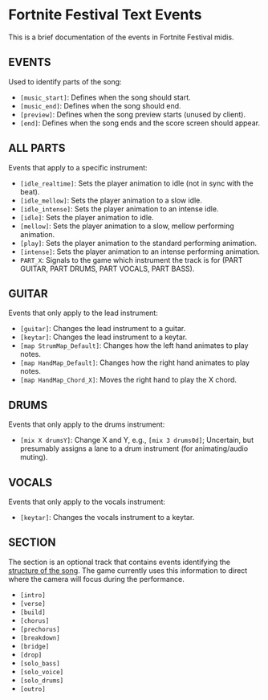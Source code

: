 # Fortnite Festival Text Events

This is a brief documentation of the events in Fortnite Festival midis.

## EVENTS

Used to identify parts of the song:

- `[music_start]`: Defines when the song should start.
- `[music_end]`: Defines when the song should end.
- `[preview]`: Defines when the song preview starts (unused by client).
- `[end]`: Defines when the song ends and the score screen should appear.

## ALL PARTS

Events that apply to a specific instrument:

- `[idle_realtime]`: Sets the player animation to idle (not in sync with the beat).
- `[idle_mellow]`: Sets the player animation to a slow idle.
- `[idle_intense]`: Sets the player animation to an intense idle.
- `[idle]`: Sets the player animation to idle.
- `[mellow]`: Sets the player animation to a slow, mellow performing animation.
- `[play]`: Sets the player animation to the standard performing animation.
- `[intense]`: Sets the player animation to an intense performing animation.
- `PART_X`: Signals to the game which instrument the track is for (PART GUITAR, PART DRUMS, PART VOCALS, PART BASS).

## GUITAR

Events that only apply to the lead instrument:

- `[guitar]`: Changes the lead instrument to a guitar.
- `[keytar]`: Changes the lead instrument to a keytar.
- `[map StrumMap_Default]`: Changes how the left hand animates to play notes.
- `[map HandMap_Default]`: Changes how the right hand animates to play notes.
- `[map HandMap_Chord_X]`: Moves the right hand to play the X chord.

## DRUMS

Events that only apply to the drums instrument:

- `[mix X drumsY]`: Change X and Y, e.g., `[mix 3 drums0d]`; Uncertain, but presumably assigns a lane to a drum instrument (for animating/audio muting).

## VOCALS

Events that only apply to the vocals instrument:

- `[keytar]`: Changes the vocals instrument to a keytar.

## SECTION

The section is an optional track that contains events identifying the [structure of the song](https://www.masterclass.com/articles/songwriting-101-learn-common-song-structures).
The game currently uses this information to direct where the camera will focus during the performance.

- `[intro]`
- `[verse]`
- `[build]`
- `[chorus]`
- `[prechorus]`
- `[breakdown]`
- `[bridge]`
- `[drop]`
- `[solo_bass]`
- `[solo_voice]`
- `[solo_drums]`
- `[outro]`
